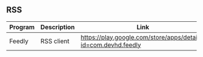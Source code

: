## RSS

| Program | Description | Link | Plugins | Comment |
| --- | --- | --- | --- | --- |
| Feedly | RSS client | https://play.google.com/store/apps/details?id=com.devhd.feedly |
